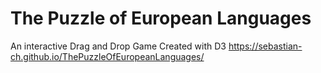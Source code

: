 # The Puzzle of European Languages

An interactive Drag and Drop Game Created with D3
https://sebastian-ch.github.io/ThePuzzleOfEuropeanLanguages/